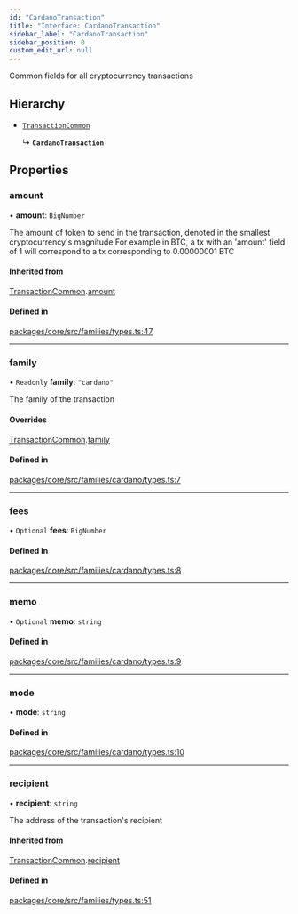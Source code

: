 ```yaml
---
id: "CardanoTransaction"
title: "Interface: CardanoTransaction"
sidebar_label: "CardanoTransaction"
sidebar_position: 0
custom_edit_url: null
---
```


Common fields for all cryptocurrency transactions

## Hierarchy

- [`TransactionCommon`](TransactionCommon.md)

  ↳ **`CardanoTransaction`**

## Properties

### amount

• **amount**: `BigNumber`

The amount of token to send in the transaction, denoted in the smallest cryptocurrency's magnitude
For example in BTC, a tx with an 'amount' field of 1 will correspond to a tx corresponding to 0.00000001 BTC

#### Inherited from

[TransactionCommon](TransactionCommon.md).[amount](TransactionCommon.md#amount)

#### Defined in

[packages/core/src/families/types.ts:47](https://github.com/LedgerHQ/wallet-api/blob/main/packages/core/src/families/types.ts#L47)

___

### family

• `Readonly` **family**: ``"cardano"``

The family of the transaction

#### Overrides

[TransactionCommon](TransactionCommon.md).[family](TransactionCommon.md#family)

#### Defined in

[packages/core/src/families/cardano/types.ts:7](https://github.com/LedgerHQ/wallet-api/blob/main/packages/core/src/families/cardano/types.ts#L7)

___

### fees

• `Optional` **fees**: `BigNumber`

#### Defined in

[packages/core/src/families/cardano/types.ts:8](https://github.com/LedgerHQ/wallet-api/blob/main/packages/core/src/families/cardano/types.ts#L8)

___

### memo

• `Optional` **memo**: `string`

#### Defined in

[packages/core/src/families/cardano/types.ts:9](https://github.com/LedgerHQ/wallet-api/blob/main/packages/core/src/families/cardano/types.ts#L9)

___

### mode

• **mode**: `string`

#### Defined in

[packages/core/src/families/cardano/types.ts:10](https://github.com/LedgerHQ/wallet-api/blob/main/packages/core/src/families/cardano/types.ts#L10)

___

### recipient

• **recipient**: `string`

The address of the transaction's recipient

#### Inherited from

[TransactionCommon](TransactionCommon.md).[recipient](TransactionCommon.md#recipient)

#### Defined in

[packages/core/src/families/types.ts:51](https://github.com/LedgerHQ/wallet-api/blob/main/packages/core/src/families/types.ts#L51)
